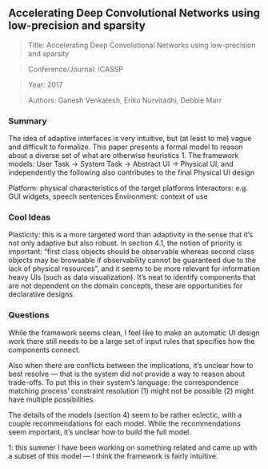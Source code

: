 ## Accelerating Deep Convolutional Networks using low-precision and sparsity

> Title: Accelerating Deep Convolutional Networks using low-precision and sparsity 

> Conference/Journal: ICASSP

> Year: 2017

> Authors: Ganesh Venkatesh, Eriko Nurvitadhi, Debbie Marr

### Summary

The idea of adaptive interfaces is very intuitive, but (at least to me) vague and difficult to formalize. This paper presents a formal model to reason about a diverse set of what are otherwise heuristics 1. The framework models: User Task -> System Task -> Abstract UI -> Physical UI, and independently the following also contributes to the final Physical UI design

Platform: physical characteristics of the target platforms
Interactors: e.g. GUI widgets, speech sentences
Environment: context of use

### Cool Ideas

Plasticity: this is a more targeted word than adaptivity in the sense that it’s not only adaptive but also robust.
In section 4.1, the notion of priority is important: “first class objects should be observable whereas second class objects may be browsable if observability cannot be guaranteed due to the lack of physical resources”, and it seems to be more relevant for information heavy UIs (such as data visualization).
It’s neat to identify components that are not dependent on the domain concepts, these are opportunities for declarative designs.

### Questions

While the framework seems clean, I feel like to make an automatic UI design work there still needs to be a large set of input rules that specifies how the components connect.

Also when there are conflicts between the implications, it’s unclear how to best resolve — that is the system did not provide a way to reason about trade-offs. To put this in their system’s language: the correspondence matching process’ constraint resolution (1) might not be possible (2) might have multiple possibilities.

The details of the models (section 4) seem to be rather eclectic, with a couple recommendations for each model. While the recommendations seem important, it’s unclear how to build the full model.

1: this summer I have been working on something related and came up with a subset of this model — I think the framework is fairly intuitive.